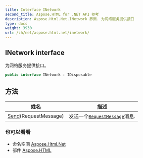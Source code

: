 ```yaml
---
title: Interface INetwork
second_title: Aspose.HTML for .NET API 参考
description: Aspose.Html.Net.INetwork 界面. 为网络服务提供接口
type: docs
weight: 3930
url: /zh/net/aspose.html.net/inetwork/
---
```

## INetwork interface

为网络服务提供接口。

```csharp
public interface INetwork : IDisposable
```

## 方法

| 姓名 | 描述 |
| --- | --- |
| [Send](../../aspose.html.net/inetwork/send/)(RequestMessage) | 发送一个[`RequestMessage`](../requestmessage/)消息. |

### 也可以看看

* 命名空间 [Aspose.Html.Net](../../aspose.html.net/)
* 部件 [Aspose.HTML](../../)



